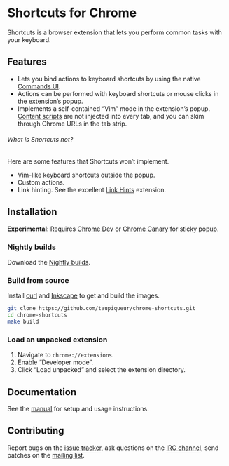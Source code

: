 # Shortcuts for Chrome

Shortcuts is a browser extension that lets you perform common tasks with your keyboard.

## Features

- Lets you bind actions to keyboard shortcuts by using the native [Commands UI].
- Actions can be performed with keyboard shortcuts or mouse clicks in the extension’s popup.
- Implements a self-contained “Vim” mode in the extension’s popup.
[Content scripts] are not injected into every tab, and you can skim through Chrome URLs in the tab strip.

[Commands UI]: https://developer.chrome.com/docs/extensions/develop/ui#commands
[Content scripts]: https://developer.chrome.com/docs/extensions/develop/concepts/content-scripts

###### What is Shortcuts _not_?

Here are some features that Shortcuts won’t implement.

- Vim-like keyboard shortcuts outside the popup.
- Custom actions.
- Link hinting. See the excellent [Link Hints] extension.

[Link Hints]: https://lydell.github.io/LinkHints/

## Installation

**Experimental**: Requires [Chrome Dev] or [Chrome Canary] for sticky popup.

[Chrome Dev]: https://google.com/chrome/dev/
[Chrome Canary]: https://google.com/chrome/canary/

### Nightly builds

Download the [Nightly builds].

[Nightly builds]: https://github.com/taupiqueur/chrome-shortcuts/releases/nightly

### Build from source

Install [curl] and [Inkscape] to get and build the images.

[curl]: https://curl.se
[Inkscape]: https://inkscape.org

``` sh
git clone https://github.com/taupiqueur/chrome-shortcuts.git
cd chrome-shortcuts
make build
```

### Load an unpacked extension

1. Navigate to `chrome://extensions`.
2. Enable “Developer mode”.
3. Click “Load unpacked” and select the extension directory.

## Documentation

See the [manual] for setup and usage instructions.

[Manual]: docs/manual.md

## Contributing

Report bugs on the [issue tracker],
ask questions on the [IRC channel],
send patches on the [mailing list].

[Issue tracker]: https://github.com/taupiqueur/chrome-shortcuts/issues
[IRC channel]: https://web.libera.chat/gamja/#taupiqueur
[Mailing list]: https://github.com/taupiqueur/chrome-shortcuts/pulls

